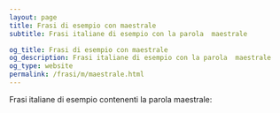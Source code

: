 ```yaml
---
layout: page
title: Frasi di esempio con maestrale 
subtitle: Frasi italiane di esempio con la parola  maestrale

og_title: Frasi di esempio con maestrale 
og_description: Frasi italiane di esempio con la parola  maestrale
og_type: website
permalink: /frasi/m/maestrale.html
---
```


Frasi italiane di esempio contenenti la parola maestrale:


